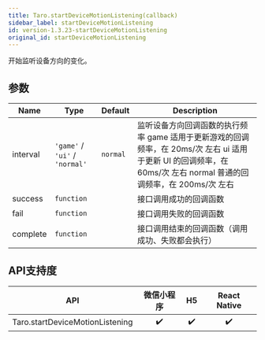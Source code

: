 ```yaml
---
title: Taro.startDeviceMotionListening(callback)
sidebar_label: startDeviceMotionListening
id: version-1.3.23-startDeviceMotionListening
original_id: startDeviceMotionListening
---
```


开始监听设备方向的变化。

## 参数

| Name | Type | Default | Description |
| --- | --- | --- | --- |
| interval | <code>&#x27;game&#x27;</code> / <code>&#x27;ui&#x27;</code> / <code>&#x27;normal&#x27;</code> | <code>normal</code> | 监听设备方向回调函数的执行频率 game 适用于更新游戏的回调频率，在 20ms/次 左右 ui 适用于更新 UI 的回调频率，在 60ms/次 左右 normal 普通的回调频率，在 200ms/次 左右 |
| success | <code>function</code> |  | 接口调用成功的回调函数 |
| fail | <code>function</code> |  | 接口调用失败的回调函数 |
| complete | <code>function</code> |  | 接口调用结束的回调函数（调用成功、失败都会执行） |

<!-- ## 示例代码 -->

## API支持度

| API | 微信小程序 | H5 | React Native |
| :-: | :-: | :-: | :-: |
| Taro.startDeviceMotionListening | ✔️ | ✔️ | ✔️ |

